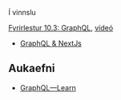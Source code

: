
Í vinnslu

[Fyrirlestur 10.3: GraphQL](10.3.graphql.md), [vídeó](https://youtu.be/8tTRqYdFH0Q)

* [GraphQL & NextJs](daemi/graphql)

## Aukaefni

* [GraphQL—Learn](https://graphql.org/learn/)

